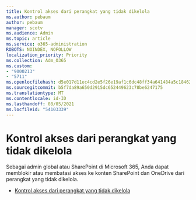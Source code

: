 ```yaml
---
title: Kontrol akses dari perangkat yang tidak dikelola
ms.author: pebaum
author: pebaum
manager: scotv
ms.audience: Admin
ms.topic: article
ms.service: o365-administration
ROBOTS: NOINDEX, NOFOLLOW
localization_priority: Priority
ms.collection: Adm_O365
ms.custom:
- "9000213"
- "5711"
ms.openlocfilehash: d5e017d11ec4cd2e5f26e19af1c6dc48ff34a641484a5c184625070253885354
ms.sourcegitcommit: b5f7da89a650d2915dc652449623c78be6247175
ms.translationtype: MT
ms.contentlocale: id-ID
ms.lasthandoff: 08/05/2021
ms.locfileid: "54103339"
---
```

# <a name="control-access-from-unmanaged-devices"></a>Kontrol akses dari perangkat yang tidak dikelola

Sebagai admin global atau SharePoint di Microsoft 365, Anda dapat memblokir atau membatasi akses ke konten SharePoint dan OneDrive dari perangkat yang tidak dikelola.

- [Kontrol akses dari perangkat yang tidak dikelola](https://docs.microsoft.com/sharepoint/control-access-from-unmanaged-devices)
